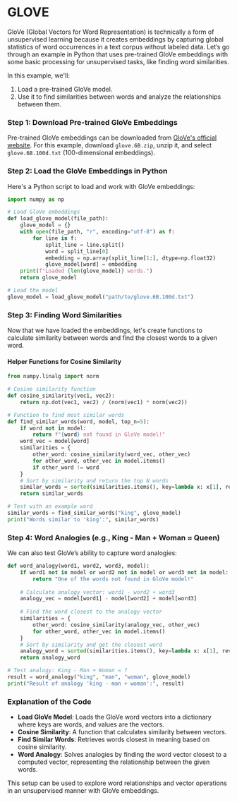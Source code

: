# GLOVE 


GloVe (Global Vectors for Word Representation) is technically a form of unsupervised learning because it creates embeddings by capturing global statistics of word occurrences in a text corpus without labeled data. Let’s go through an example in Python that uses pre-trained GloVe embeddings with some basic processing for unsupervised tasks, like finding word similarities.

In this example, we'll:

1. Load a pre-trained GloVe model.
2. Use it to find similarities between words and analyze the relationships between them.

### Step 1: Download Pre-trained GloVe Embeddings

Pre-trained GloVe embeddings can be downloaded from [GloVe's official website](https://nlp.stanford.edu/projects/glove/). For this example, download `glove.6B.zip`, unzip it, and select `glove.6B.100d.txt` (100-dimensional embeddings).

### Step 2: Load the GloVe Embeddings in Python

Here's a Python script to load and work with GloVe embeddings:

```python
import numpy as np

# Load GloVe embeddings
def load_glove_model(file_path):
    glove_model = {}
    with open(file_path, "r", encoding="utf-8") as f:
        for line in f:
            split_line = line.split()
            word = split_line[0]
            embedding = np.array(split_line[1:], dtype=np.float32)
            glove_model[word] = embedding
    print(f"Loaded {len(glove_model)} words.")
    return glove_model

# Load the model
glove_model = load_glove_model("path/to/glove.6B.100d.txt")
```

### Step 3: Finding Word Similarities

Now that we have loaded the embeddings, let's create functions to calculate similarity between words and find the closest words to a given word.

#### Helper Functions for Cosine Similarity

```python
from numpy.linalg import norm

# Cosine similarity function
def cosine_similarity(vec1, vec2):
    return np.dot(vec1, vec2) / (norm(vec1) * norm(vec2))

# Function to find most similar words
def find_similar_words(word, model, top_n=5):
    if word not in model:
        return f"{word} not found in GloVe model!"
    word_vec = model[word]
    similarities = {
        other_word: cosine_similarity(word_vec, other_vec)
        for other_word, other_vec in model.items()
        if other_word != word
    }
    # Sort by similarity and return the top N words
    similar_words = sorted(similarities.items(), key=lambda x: x[1], reverse=True)[:top_n]
    return similar_words

# Test with an example word
similar_words = find_similar_words("king", glove_model)
print("Words similar to 'king':", similar_words)
```

### Step 4: Word Analogies (e.g., King - Man + Woman ≈ Queen)

We can also test GloVe’s ability to capture word analogies:

```python
def word_analogy(word1, word2, word3, model):
    if word1 not in model or word2 not in model or word3 not in model:
        return "One of the words not found in GloVe model!"
    
    # Calculate analogy vector: word1 - word2 + word3
    analogy_vec = model[word1] - model[word2] + model[word3]
    
    # Find the word closest to the analogy vector
    similarities = {
        other_word: cosine_similarity(analogy_vec, other_vec)
        for other_word, other_vec in model.items()
    }
    # Sort by similarity and get the closest word
    analogy_word = sorted(similarities.items(), key=lambda x: x[1], reverse=True)[0]
    return analogy_word

# Test analogy: King - Man + Woman = ?
result = word_analogy("king", "man", "woman", glove_model)
print("Result of analogy 'king - man + woman':", result)
```

### Explanation of the Code

- **Load GloVe Model**: Loads the GloVe word vectors into a dictionary where keys are words, and values are the vectors.
- **Cosine Similarity**: A function that calculates similarity between vectors.
- **Find Similar Words**: Retrieves words closest in meaning based on cosine similarity.
- **Word Analogy**: Solves analogies by finding the word vector closest to a computed vector, representing the relationship between the given words.

This setup can be used to explore word relationships and vector operations in an unsupervised manner with GloVe embeddings.
